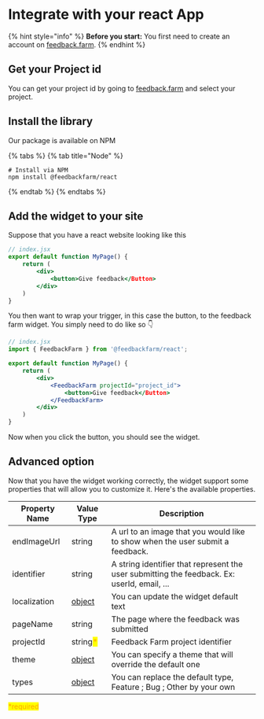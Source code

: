 # Integrate with your react App

{% hint style="info" %}
**Before you start:** You first need to create an account on [feedback.farm](https://feedback.farm).
{% endhint %}

## Get your Project id

You can get your project id by going to [feedback.farm](https://feedback.farm) and select your project.

## Install the library

Our package is available on NPM

{% tabs %}
{% tab title="Node" %}

```
# Install via NPM
npm install @feedbackfarm/react
```

{% endtab %}
{% endtabs %}

## Add the widget to your site

Suppose that you have a react website looking like this

```jsx
// index.jsx
export default function MyPage() {
    return (
        <div>
            <button>Give feedback</Button>
        </div>
    )
}
```

You then want to wrap your trigger, in this case the button, to the feedback farm widget. You simply need to do like so 👇

```jsx
// index.jsx
import { FeedbackFarm } from '@feedbackfarm/react';

export default function MyPage() {
    return (
        <div>
            <FeedbackFarm projectId="project_id">
                <button>Give feedback</Button>
            </FeedbackFarm>
        </div>
    )
}
```

Now when you click the button, you should see the widget.

## Advanced option

Now that you have the widget working correctly, the widget support some properties that will allow you to customize it. Here's the available properties.

| Property Name | Value Type                                                                                                                                          | Description                                                                                 |
| ------------- | --------------------------------------------------------------------------------------------------------------------------------------------------- | ------------------------------------------------------------------------------------------- |
| endImageUrl   | string                                                                                                                                              | A url to an image that you would like to show when the user submit a feedback.              |
| identifier    | string                                                                                                                                              | A string identifier that represent the user submitting the feedback. Ex: userId, email, ... |
| localization  | [object](https://app.gitbook.com/o/VBH06CYvOzNhVZK9sRHj/s/a9gd73UQNnS1pMoeQJii/~/changes/SNS09pVy6kzD4Rbn3tQW/reference/api-reference/localization) | You can update the widget default text                                                      |
| pageName      | string                                                                                                                                              | The page where the feedback was submitted                                                   |
| projectId     | string<mark style="color:orange;">\*</mark>                                                                                                         | Feedback Farm project identifier                                                            |
| theme         | [object](https://app.gitbook.com/o/VBH06CYvOzNhVZK9sRHj/s/a9gd73UQNnS1pMoeQJii/~/changes/SNS09pVy6kzD4Rbn3tQW/reference/api-reference/theme)        | You can specify a theme that will override the default one                                  |
| types         | [object](https://app.gitbook.com/o/VBH06CYvOzNhVZK9sRHj/s/a9gd73UQNnS1pMoeQJii/~/changes/SNS09pVy6kzD4Rbn3tQW/reference/api-reference/types)        | You can replace the default type, Feature ; Bug ; Other by your own                         |

<mark style="color:orange;">\*required</mark>
